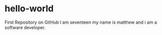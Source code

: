 # hello-world
First Repository on GitHub
I am seventeen my name is matthew and i am a software developer.
